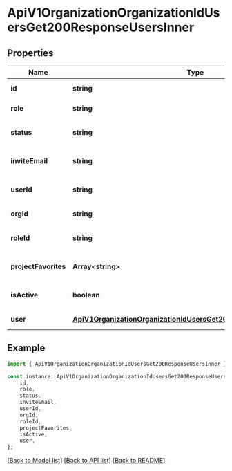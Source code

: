 # ApiV1OrganizationOrganizationIdUsersGet200ResponseUsersInner


## Properties

Name | Type | Description | Notes
------------ | ------------- | ------------- | -------------
**id** | **string** |  | [default to undefined]
**role** | **string** |  | [default to undefined]
**status** | **string** |  | [optional] [default to 'invited']
**inviteEmail** | **string** |  | [optional] [default to undefined]
**userId** | **string** |  | [optional] [default to undefined]
**orgId** | **string** |  | [default to undefined]
**roleId** | **string** |  | [optional] [default to undefined]
**projectFavorites** | **Array&lt;string&gt;** |  | [optional] [default to undefined]
**isActive** | **boolean** |  | [optional] [default to true]
**user** | [**ApiV1OrganizationOrganizationIdUsersGet200ResponseUsersInnerUser**](ApiV1OrganizationOrganizationIdUsersGet200ResponseUsersInnerUser.md) |  | [default to undefined]

## Example

```typescript
import { ApiV1OrganizationOrganizationIdUsersGet200ResponseUsersInner } from './api';

const instance: ApiV1OrganizationOrganizationIdUsersGet200ResponseUsersInner = {
    id,
    role,
    status,
    inviteEmail,
    userId,
    orgId,
    roleId,
    projectFavorites,
    isActive,
    user,
};
```

[[Back to Model list]](../README.md#documentation-for-models) [[Back to API list]](../README.md#documentation-for-api-endpoints) [[Back to README]](../README.md)

